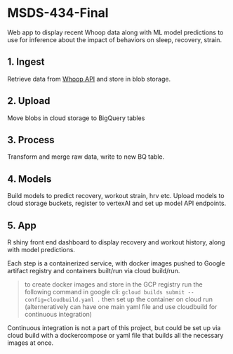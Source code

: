 # MSDS-434-Final

Web app to display recent Whoop data along with ML model predictions to use for inference about the impact of behaviors on sleep, recovery, strain.

## 1. Ingest

Retrieve data from [Whoop API](https://developer.whoop.com/api/) and store in blob storage.

## 2. Upload

Move blobs in cloud storage to BigQuery tables

## 3. Process

Transform and merge raw data, write to new BQ table.

## 4. Models

Build models to predict recovery, workout strain, hrv etc. Upload models to cloud storage buckets, register to vertexAI and set up model API endpoints.

## 5. App

R shiny front end dashboard to display recovery and workout history, along with model predictions. 


Each step is a containerized service, with docker images pushed to Google artifact registry and containers built/run via cloud build/run. 

> to create docker images and store in the GCP registry run the following command in google cli:
> `gcloud builds submit --config=cloudbuild.yaml .`
> then set up the container on cloud run (alterneratively can have one main yaml file and use cloudbuild for continuous integration)

Continuous integration is not a part of this project, but could be set up via cloud build with a dockercompose or yaml file that builds all the necessary images at once.
